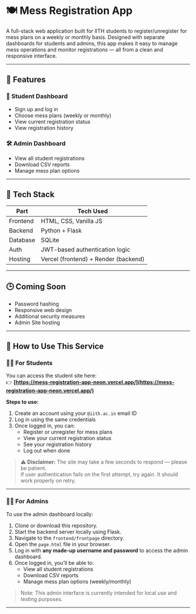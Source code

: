 # 🍽️ Mess Registration App

A full-stack web application built for IITH students to register/unregister for mess plans on a weekly or monthly basis. Designed with separate dashboards for students and admins, this app makes it easy to manage mess operations and monitor registrations — all from a clean and responsive interface.

---

## 📌 Features

### 👤 Student Dashboard

- Sign up and log in  
- Choose mess plans (weekly or monthly)  
- View current registration status  
- View registration history  

### 🛠️ Admin Dashboard

- View all student registrations  
- Download CSV reports  
- Manage mess plan options  

---

## 🧠 Tech Stack

| Part     | Tech Used                        |
| -------- | -------------------------------- |
| Frontend | HTML, CSS, Vanilla JS            |
| Backend  | Python + Flask                   |
| Database | SQLite                           |
| Auth     | JWT-based authentication logic   |
| Hosting  | Vercel (frontend) + Render (backend) |

---

## 🕒 Coming Soon

- Password hashing  
- Responsive web design  
- Additional security measures
- Admin Site hosting

---

## 🚀 How to Use This Service

### 🙋‍♂️ For Students

You can access the student site here:  
👉 **[https://mess-registration-app-neon.vercel.app/](https://mess-registration-app-neon.vercel.app/)**

**Steps to use:**

1. Create an account using your `@iith.ac.in` email ID  
2. Log in using the same credentials  
3. Once logged in, you can:
   - Register or unregister for mess plans  
   - View your current registration status  
   - See your registration history  
   - Log out when done  

> ⚠️ **Disclaimer:** The site may take a few seconds to respond — please be patient.  
> If user authentication fails on the first attempt, try again. It should work properly on retry.

---

### 🧑‍💼 For Admins

To use the admin dashboard locally:

1. Clone or download this repository.
2. Start the backend server locally using Flask.
3. Navigate to the `frontend/frontpage` directory.
4. Open the `page.html` file in your browser.
5. Log in with **any made-up username and password** to access the admin dashboard.
6. Once logged in, you’ll be able to:
   - View all student registrations  
   - Download CSV reports  
   - Manage mess plan options (weekly/monthly)

> Note: This admin interface is currently intended for local use and testing purposes.

---

